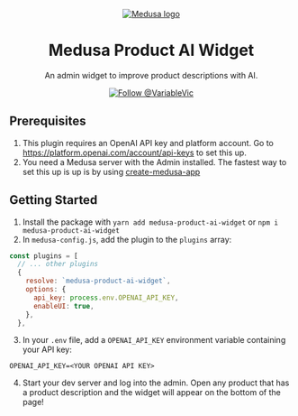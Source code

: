 <p align="center">
  <a href="https://www.medusajs.com">
  <picture>
    <source media="(prefers-color-scheme: dark)" srcset="https://user-images.githubusercontent.com/59018053/229103275-b5e482bb-4601-46e6-8142-244f531cebdb.svg">
    <source media="(prefers-color-scheme: light)" srcset="https://user-images.githubusercontent.com/59018053/229103726-e5b529a3-9b3f-4970-8a1f-c6af37f087bf.svg">
    <img alt="Medusa logo" src="https://user-images.githubusercontent.com/59018053/229103726-e5b529a3-9b3f-4970-8a1f-c6af37f087bf.svg">
    </picture>
  </a>
</p>
<h1 align="center">
  Medusa Product AI Widget
</h1>

<p align="center">
  An admin widget to improve product descriptions with AI.
</p>
<p align="center">
  <a href="https://twitter.com/intent/follow?screen_name=VariableVic">
    <img src="https://img.shields.io/twitter/follow/VariableVic.svg?label=Follow%20@VariableVic" alt="Follow @VariableVic" />
  </a>
</p>

## Prerequisites

1. This plugin requires an OpenAI API key and platform account. Go to https://platform.openai.com/account/api-keys to set this up.
2. You need a Medusa server with the Admin installed. The fastest way to set this up is up is by using [create-medusa-app](https://docs.medusajs.com/create-medusa-app)

## Getting Started

1. Install the package with `yarn add medusa-product-ai-widget` or `npm i medusa-product-ai-widget`
2. In `medusa-config.js`, add the plugin to the `plugins` array:

```js
const plugins = [
  // ... other plugins
  {
    resolve: `medusa-product-ai-widget`,
    options: {
      api_key: process.env.OPENAI_API_KEY,
      enableUI: true,
    },
  },
```

3. In your `.env` file, add a `OPENAI_API_KEY` environment variable containing your API key:

```
OPENAI_API_KEY=<YOUR OPENAI API KEY>
```

4. Start your dev server and log into the admin. Open any product that has a product description and the widget will appear on the bottom of the page!
